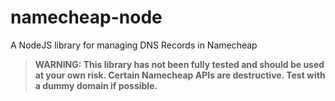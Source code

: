# namecheap-node
A NodeJS library for managing DNS Records in Namecheap

> **WARNING: This library has not been fully tested and should be used at your own risk. Certain Namecheap APIs are destructive. Test with a dummy domain if possible.**